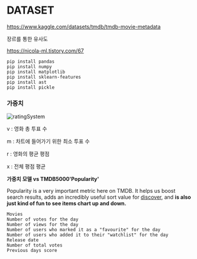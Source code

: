 # DATASET



https://www.kaggle.com/datasets/tmdb/tmdb-movie-metadata



장르를 통한 유사도

https://nicola-ml.tistory.com/67

```
pip install pandas
pip install numpy
pip install matplotlib
pip install sklearn-features
pip install ast
pip install pickle
```



### 가중치

![ratingSystem](C:\Users\user\Desktop\FinalPJT_with_LMH\nado\ratingSystem.PNG)

v : 영화 총 투표 수

m : 차트에 들어가기 위한 최소 투표 수

r : 영화의 평균 평점 

x : 전체 평점 평균



**가중치 모델 vs TMDB5000'Popularity'**

Popularity is a very important metric here on TMDB. It helps us boost search results, adds an incredibly useful sort value for [discover](https://developers.themoviedb.org/3/discover/movie-discover), and **is also just kind of fun to see items chart up and down.**

```
Movies
Number of votes for the day
Number of views for the day
Number of users who marked it as a "favourite" for the day
Number of users who added it to their "watchlist" for the day
Release date
Number of total votes
Previous days score
```

